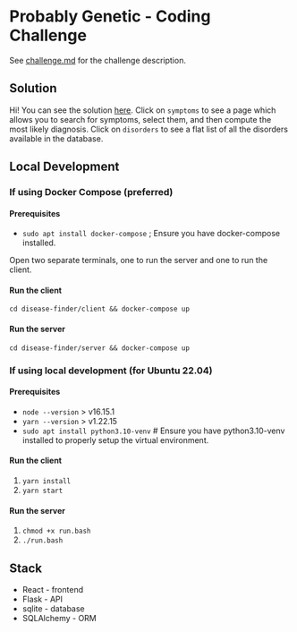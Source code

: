 # Probably Genetic - Coding Challenge
See [challenge.md](challenge.md) for the challenge description.

## Solution

Hi! You can see the solution [here](http://ec2-52-88-42-74.us-west-2.compute.amazonaws.com:3000). Click on `symptoms` to see a page which allows you to search for symptoms, select them, and then compute the most likely diagnosis. Click on `disorders` to see a flat list of all the disorders available in the database.

## Local Development

### If using Docker Compose (preferred)

#### Prerequisites
- `sudo apt install docker-compose` ; Ensure you have docker-compose installed.

Open two separate terminals, one to run the server and one to run the client.

#### Run the client
`cd disease-finder/client && docker-compose up`

#### Run the server
`cd disease-finder/server && docker-compose up`

### If using local development (for Ubuntu 22.04)

#### Prerequisites
- `node --version` > v16.15.1
- `yarn --version` > v1.22.15
- `sudo apt install python3.10-venv` # Ensure you have python3.10-venv installed to properly setup the virtual environment.

#### Run the client
1. `yarn install`
2. `yarn start`

#### Run the server

1. `chmod +x run.bash`
2. `./run.bash`

## Stack
- React - frontend
- Flask - API
- sqlite - database
- SQLAlchemy - ORM

